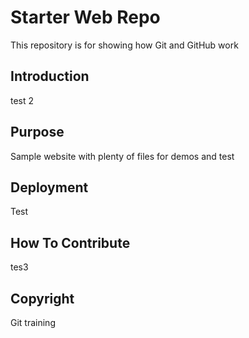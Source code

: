  # Starter Web Repo

This repository is for showing how Git and GitHub work

## Introduction 

test 2

## Purpose

Sample website with plenty of files for demos and test

## Deployment

Test 

## How To Contribute

tes3

## Copyright

Git training